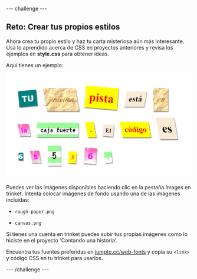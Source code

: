 \--- challenge \---

## Reto: Crear tus propios estilos

Ahora crea tu propio estilo y haz tu carta misteriosa aún más interesante. Usa lo aprendido acerca de CSS en proyectos anteriores y revisa los ejemplos en **style.css** para obtener ideas.

Aquí tienes un ejemplo:

![captura de pantalla](images/letter-fonts-challenge3.png)

Puedes ver las imágenes disponibles haciendo clic en la pestaña Images en trinket. Intenta colocar imágenes de fondo usando una de las imágenes incluidas:

+ `rough-paper.png`

+ `canvas.png`

Si tienes una cuenta en trinket puedes subir tus propias imágenes como lo hiciste en el proyecto 'Contando una historia'.

Encuentra tus fuentes preferidas en <a href="http://jumpto.cc/web-fonts" target="_blank">jumpto.cc/web-fonts</a> y copia su `<link>` y código CSS en tu trinket para usarlos.

\--- /challenge \---